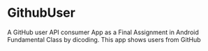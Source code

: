 # GithubUser
 A GitHub user API consumer App as a Final Assignment in Android Fundamental Class by dicoding.
 This app shows users from GitHub
 
